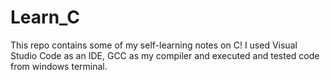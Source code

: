 # Learn_C
This repo contains some of my self-learning notes on C!
I used Visual Studio Code as an IDE, GCC as my compiler and executed and tested code from windows terminal.
